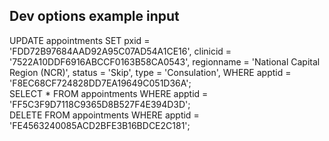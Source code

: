 ## Dev options example input

UPDATE appointments SET pxid = 'FDD72B97684AAD92A95C07AD54A1CE16', clinicid = '7522A10DDF6916ABCCF0163B58CA0543', regionname = 'National Capital Region (NCR)', status = 'Skip', type = 'Consulation', WHERE apptid = 'F8EC68CF724828DD7EA19649C051D36A'; <br />
SELECT * FROM appointments WHERE apptid = 'FF5C3F9D7118C9365D8B527F4E394D3D'; <br />
DELETE FROM appointments WHERE apptid = 'FE4563240085ACD2BFE3B16BDCE2C181';
 
